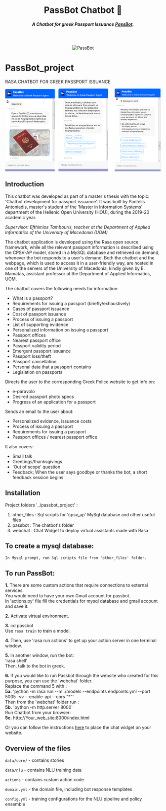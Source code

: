 <h1 align="center">PassBot Chatbot 💬</h1>
<h5 align="center">
A Chatbot for greek Passport Issuance <a href="http://195.251.209.218:8000/index.html" target="_blank">PassBot</a>.
</h5>
<br />
<br />

<div align="center">
<img align="center" src="https://cdn.pixabay.com/photo/2013/07/12/13/53/police-officer-147501_960_720.png" width="250" height="350" alt="PassBot">
</div>

# PassBot_project
RASA CHATBOT FOR GREEK PASSPORT ISSUANCE

<div align="left">
<img align="center" src="./Sample.gif" alt="demonstration">
</div>

## Ιntroduction
This chatbot was developed as part of a master's thesis with the topic: 'Chatbot development for passport issuance'.
It was built by Pantelis Antoniadis, master's student of the 'Master in Information Systems' department of the Hellenic Open University (HOU), during the 2019-20 academic year.

*Supervisor: Efthimios Tambouris, teacher at the Department of Applied Informatics of the University of Macedonia (UOM)*

The chatbot application is developed using the Rasa open source framework, while all the relevant passport information is described using the CPSV-AP model,
stored in a MySQL database and retrieved on demand, whenever the bot responds to a user's demand. Both the chatbot and the webpage, which is used to access it in a user-friendly
way, are hosted in one of the servers of the University of Macedonia, kindly given by E. Mamatas, assistant professor at the Department of Applied Informatics, UOM.

The chatbot covers the following needs for information:
- What is a passport?
- Requirements for issuing a passport (briefly/exhaustively)
- Cases of passport issuance
- Cost of passport issuance
- Process of issuing a passport
- List of supporting evidence
- Personalized information on issuing a passport
- Passport offices
- Nearest passport office
- Passport validity period
- Emergent passport issuance
- Passport loss/theft
- Passport cancellation
- Personal data that a passport contains
- Legislation on passports

Directs the user to the corresponding Greek Police website to get info on:
- e-paravolo
- Desired passport photo specs
- Progress of an application for a passport

Sends an email to the user about:
- Personalized evidence, issuance costs
- Process of issuing a passport
- Requirements for issuing a passport
- Passport offices / nearest passport office

It also covers:
- Small talk
- Greetings/thanksgivings
- 'Out of scope' question
- Feedback; When the user says goodbye or thanks the bot, a short feedback session begins

## Installation

Project folders '../passbot_project' :
1. other_files	: Sql scripts for 'cpsv_ap' MySql database and other useful files
2. passbot		: The chatbot's folder
3. webchat		: Chat Widget to deploy virtual assistants made with Rasa

## To create a mysql database:
	In Mysql prompt, run Sql scripts file from 'other_files' folder.

## To run PassBot:
**1.** There are some custom actions that require connections to external services.  
	You would need to have your own Gmail account for passbot.  
	In 'actions.py' file fill the credentials for mysql database and gmail account and save it. 

**2.** Activate virtual environment. 

**3.** cd passbot  
	Use `rasa train` to train a model.  

**4.** Then, use 'rasa run actions' to get up your action server in one terminal window.  

**5.** In another window, run the bot:  
	'rasa shell'  
	Then, talk to the bot in greek.  

**6.** If you would like to run Passbot through the website who created for this purpose, you can use the 'webchat' folder.  
	Replace the command 5 with :  
	**5a.** 'python -m rasa run --m ./models --endpoints endpoints.yml --port 5005 -vv --enable-api --cors "*"'  
	Then from the 'webchat' folder run :  
	**5b.** 'python -m http.server 8000'  
	Run Chatbot from your browser:  
	**5c.** http://Your_web_site:8000/index.html  

   Or you can follow the instructions [here](https://github.com/botfront/rasa-webchat) to place the chat widget on your website.  
	

## Overview of the files

`data/core/` - contains stories 

`data/nlu` - contains NLU training data

`actions` - contains custom action code

`domain.yml` - the domain file, including bot response templates

`config.yml` - training configurations for the NLU pipeline and policy ensemble
